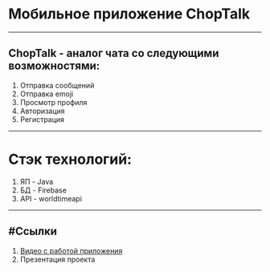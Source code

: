 # Мобильное приложение ChopTalk
---
ChopTalk - аналог чата со следующими возможностями:
---
1. Отправка сообщений
2. Отправка emoji
3. Просмотр профиля
4. Авторизация
5. Регистрация

---
# Стэк технологий:
1. ЯП - Java
2. БД - Firebase
3. API - worldtimeapi

---
#Ссылки
---
1. [Видео с работой приложения](https://drive.google.com/drive/folders/15qmV_OfyP4YEfGfCmkZHiEyZcybbO60t?usp=drive_link)
2. Презентация проекта

